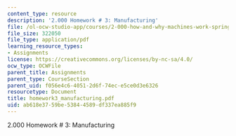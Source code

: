```yaml
---
content_type: resource
description: '2.000 Homework # 3: Manufacturing'
file: /ol-ocw-studio-app/courses/2-000-how-and-why-machines-work-spring-2002/ab618e3759be53844589df337ea885f9_homework3_manufacturing.pdf
file_size: 322050
file_type: application/pdf
learning_resource_types:
- Assignments
license: https://creativecommons.org/licenses/by-nc-sa/4.0/
ocw_type: OCWFile
parent_title: Assignments
parent_type: CourseSection
parent_uid: f056e4c6-4051-2d6f-74ec-e5ce0d3e6326
resourcetype: Document
title: homework3_manufacturing.pdf
uid: ab618e37-59be-5384-4589-df337ea885f9
---
```

2.000 Homework # 3: Manufacturing